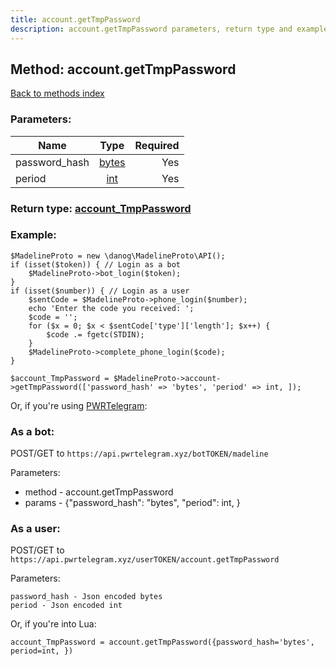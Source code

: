 ```yaml
---
title: account.getTmpPassword
description: account.getTmpPassword parameters, return type and example
---
```

## Method: account.getTmpPassword  
[Back to methods index](index.md)


### Parameters:

| Name     |    Type       | Required |
|----------|:-------------:|---------:|
|password\_hash|[bytes](../types/bytes.md) | Yes|
|period|[int](../types/int.md) | Yes|


### Return type: [account\_TmpPassword](../types/account_TmpPassword.md)

### Example:


```
$MadelineProto = new \danog\MadelineProto\API();
if (isset($token)) { // Login as a bot
    $MadelineProto->bot_login($token);
}
if (isset($number)) { // Login as a user
    $sentCode = $MadelineProto->phone_login($number);
    echo 'Enter the code you received: ';
    $code = '';
    for ($x = 0; $x < $sentCode['type']['length']; $x++) {
        $code .= fgetc(STDIN);
    }
    $MadelineProto->complete_phone_login($code);
}

$account_TmpPassword = $MadelineProto->account->getTmpPassword(['password_hash' => 'bytes', 'period' => int, ]);
```

Or, if you're using [PWRTelegram](https://pwrtelegram.xyz):

### As a bot:

POST/GET to `https://api.pwrtelegram.xyz/botTOKEN/madeline`

Parameters:

* method - account.getTmpPassword
* params - {"password_hash": "bytes", "period": int, }



### As a user:

POST/GET to `https://api.pwrtelegram.xyz/userTOKEN/account.getTmpPassword`

Parameters:

```
password_hash - Json encoded bytes
period - Json encoded int

```

Or, if you're into Lua:

```
account_TmpPassword = account.getTmpPassword({password_hash='bytes', period=int, })
```

